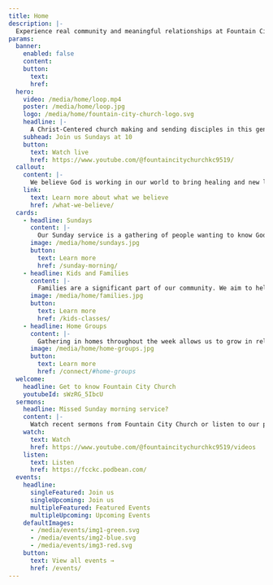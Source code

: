 ```yaml
---
title: Home
description: |-
  Experience real community and meaningful relationships at Fountain City Church. Worship with Christ-centered followers who desire to know and glorify God and serve their community.
params:
  banner:
    enabled: false
    content:
    button:
      text:
      href:
  hero:
    video: /media/home/loop.mp4
    poster: /media/home/loop.jpg
    logo: /media/home/fountain-city-church-logo.svg
    headline: |-
      A Christ-Centered church making and sending disciples in this generation and the next.
    subhead: Join us Sundays at 10
    button:
      text: Watch live
      href: https://www.youtube.com/@fountaincitychurchkc9519/
  callout:
    content: |-
      We believe God is working in our world to bring healing and new life to all people and places through Jesus Christ. God wants people to know  him, find their true selves in him, flourish in all of life with him.
    link:
      text: Learn more about what we believe
      href: /what-we-believe/
  cards:
    - headline: Sundays
      content: |-
        Our Sunday service is a gathering of people wanting to know God. Together we worship God and learn from Him as we sing, pray, and hear from Scripture.
      image: /media/home/sundays.jpg
      button:
        text: Learn more
        href: /sunday-morning/
    - headline: Kids and Families
      content: |-
        Families are a significant part of our community. We aim to help kids of all ages grow as faithful followers of Jesus as we assist parents to raise them in the ways of God.
      image: /media/home/families.jpg
      button:
        text: Learn more
        href: /kids-classes/
    - headline: Home Groups
      content: |-
        Gathering in homes throughout the week allows us to grow in relationship with God and others. Our groups share meals, discuss life and God's Word, and pray for one another.
      image: /media/home/home-groups.jpg
      button:
        text: Learn more
        href: /connect/#home-groups
  welcome:
    headline: Get to know Fountain City Church
    youtubeId: sWzRG_5IbcU
  sermons:
    headline: Missed Sunday morning service?
    content: |-
      Watch recent sermons from Fountain City Church or listen to our podcast.
    watch:
      text: Watch
      href: https://www.youtube.com/@fountaincitychurchkc9519/videos
    listen:
      text: Listen
      href: https://fcckc.podbean.com/
  events:
    headline:
      singleFeatured: Join us
      singleUpcoming: Join us
      multipleFeatured: Featured Events
      multipleUpcoming: Upcoming Events
    defaultImages:
      - /media/events/img1-green.svg
      - /media/events/img2-blue.svg
      - /media/events/img3-red.svg
    button:
      text: View all events →
      href: /events/
---
```

